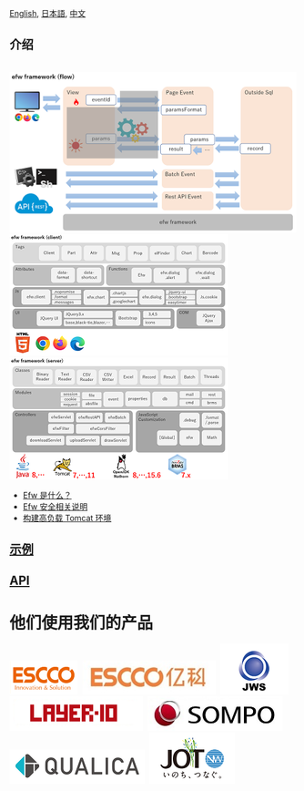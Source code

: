 [English](README.md), [日本語](README_J.md), [中文](README_C.md)

## 介绍

&nbsp;&nbsp;&nbsp;&nbsp;&nbsp;&nbsp;&nbsp;&nbsp;&nbsp;&nbsp;&nbsp;&nbsp;&nbsp;&nbsp;&nbsp;&nbsp;&nbsp;&nbsp;
[![Efw Flow](./help/img/efw_flow.png)](./help/img/efw_flow_org.png)<br>
[![Efw Client](./help/img/efw_client.png)](./help/img/efw_client_org.png)
[![Efw Server](./help/img/efw_server.png)](./help/img/efw_server_org.png)

* [Efw 是什么？](https://qiita.com/changkejun/private/844953846f3e6bed4a9d)
* [Efw 安全相关说明](https://qiita.com/changkejun/private/70184f814ff52f862d91)
* [构建高负载 Tomcat 环境](https://qiita.com/changkejun/private/fb325ed0a9d81f3bf5f0)


## [示例](help/c/samples.md)


## [API](help/c/api.md)


# 他们使用我们的产品

[![ESCCO](help/img/logos/escco.png)](https://www.escco.co.jp) 
[![YIKE](help/img/logos/yike.jpg)](https://www.escco.com.cn) 
[![JWTS](help/img/logos/jwts.png)](https://www.jwts.co.jp) 
[![LAYER10](help/img/logos/layer10.png)](http://www.layer10.jp/) 
[![SOMPO-JAPAN](help/img/logos/jpn_sompo.jpg)](https://www.sompo-japan.co.jp/) 
[![QUALICA](help/img/logos/qualica.png)](https://www.qualica.co.jp/) 
[![JOT](help/img/logos/jot.png)](https://www.jotnw.or.jp/)